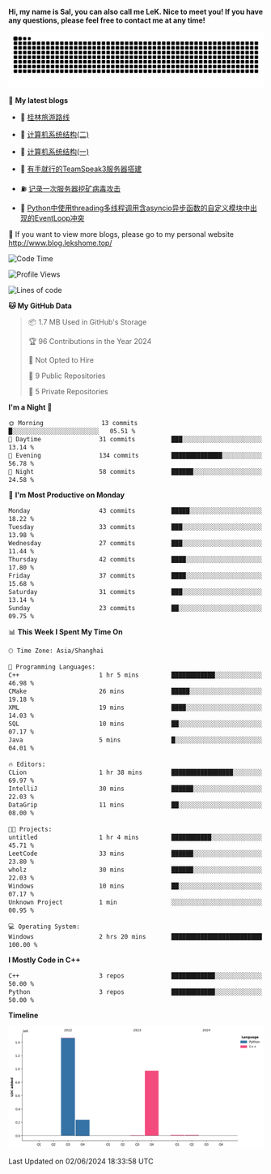 **Hi, my name is Sal, you can also call me LeK. Nice to meet you! If you have any questions, please feel free to contact me at any time!**

![snake](https://raw.githubusercontent.com/LeKZzzz/LeKZzzz/output/github-contribution-grid-snake.svg)


👀 **My latest blogs**
<!-- BLOG-POST-LIST:START -->
- 🫣 [桂林旅游路线](http://www.blog.lekshome.top/2024/04/28/gui-lin-lu-you-lu-xian/) 

- 🧐 [计算机系统结构&lpar;二&rpar;](http://www.blog.lekshome.top/2024/04/21/ji-suan-ji-xi-tong-jie-gou-er/) 

- 🤖 [计算机系统结构&lpar;一&rpar;](http://www.blog.lekshome.top/2024/04/07/ji-suan-ji-xi-tong-jie-gou-yi/) 

- 📝 [有手就行的TeamSpeak3服务器搭建](http://www.blog.lekshome.top/2024/03/08/teamspeak3-fu-wu-qi-da-jian/) 

- ⛽️ [记录一次服务器挖矿病毒攻击](http://www.blog.lekshome.top/2024/03/08/ji-lu-yi-ci-fu-wu-qi-wa-kuang-bing-du-gong-ji/) 

- 🦣 [Python中使用threading多线程调用含asyncio异步函数的自定义模块中出现的EventLoop冲突](http://www.blog.lekshome.top/2024/03/07/python-zhong-shi-yong-threading-duo-xian-cheng-diao-yong-han-asyncio-yi-bu-han-shu-de-zi-ding-yi-mo-kuai-zhong-chu-xian-de-eventloop-chong-tu/) 
<!-- BLOG-POST-LIST:END -->

🥰 If you want to view more blogs, please go to my personal website http://www.blog.lekshome.top/


<!--START_SECTION:waka-->
![Code Time](http://img.shields.io/badge/Code%20Time-245%20hrs%2041%20mins-blue)

![Profile Views](http://img.shields.io/badge/Profile%20Views-2-blue)

![Lines of code](https://img.shields.io/badge/From%20Hello%20World%20I%27ve%20Written-2.7%20million%20lines%20of%20code-blue)

**🐱 My GitHub Data** 

> 📦 1.7 MB Used in GitHub's Storage 
 > 
> 🏆 96 Contributions in the Year 2024
 > 
> 🚫 Not Opted to Hire
 > 
> 📜 9 Public Repositories 
 > 
> 🔑 5 Private Repositories 
 > 
**I'm a Night 🦉** 

```text
🌞 Morning                13 commits          █░░░░░░░░░░░░░░░░░░░░░░░░   05.51 % 
🌆 Daytime                31 commits          ███░░░░░░░░░░░░░░░░░░░░░░   13.14 % 
🌃 Evening                134 commits         ██████████████░░░░░░░░░░░   56.78 % 
🌙 Night                  58 commits          ██████░░░░░░░░░░░░░░░░░░░   24.58 % 
```
📅 **I'm Most Productive on Monday** 

```text
Monday                   43 commits          █████░░░░░░░░░░░░░░░░░░░░   18.22 % 
Tuesday                  33 commits          ███░░░░░░░░░░░░░░░░░░░░░░   13.98 % 
Wednesday                27 commits          ███░░░░░░░░░░░░░░░░░░░░░░   11.44 % 
Thursday                 42 commits          ████░░░░░░░░░░░░░░░░░░░░░   17.80 % 
Friday                   37 commits          ████░░░░░░░░░░░░░░░░░░░░░   15.68 % 
Saturday                 31 commits          ███░░░░░░░░░░░░░░░░░░░░░░   13.14 % 
Sunday                   23 commits          ██░░░░░░░░░░░░░░░░░░░░░░░   09.75 % 
```


📊 **This Week I Spent My Time On** 

```text
🕑︎ Time Zone: Asia/Shanghai

💬 Programming Languages: 
C++                      1 hr 5 mins         ████████████░░░░░░░░░░░░░   46.98 % 
CMake                    26 mins             █████░░░░░░░░░░░░░░░░░░░░   19.18 % 
XML                      19 mins             ████░░░░░░░░░░░░░░░░░░░░░   14.03 % 
SQL                      10 mins             ██░░░░░░░░░░░░░░░░░░░░░░░   07.17 % 
Java                     5 mins              █░░░░░░░░░░░░░░░░░░░░░░░░   04.01 % 

🔥 Editors: 
CLion                    1 hr 38 mins        █████████████████░░░░░░░░   69.97 % 
IntelliJ                 30 mins             ██████░░░░░░░░░░░░░░░░░░░   22.03 % 
DataGrip                 11 mins             ██░░░░░░░░░░░░░░░░░░░░░░░   08.00 % 

🐱‍💻 Projects: 
untitled                 1 hr 4 mins         ███████████░░░░░░░░░░░░░░   45.71 % 
LeetCode                 33 mins             ██████░░░░░░░░░░░░░░░░░░░   23.80 % 
wholz                    30 mins             ██████░░░░░░░░░░░░░░░░░░░   22.03 % 
Windows                  10 mins             ██░░░░░░░░░░░░░░░░░░░░░░░   07.17 % 
Unknown Project          1 min               ░░░░░░░░░░░░░░░░░░░░░░░░░   00.95 % 

💻 Operating System: 
Windows                  2 hrs 20 mins       █████████████████████████   100.00 % 
```

**I Mostly Code in C++** 

```text
C++                      3 repos             ████████████░░░░░░░░░░░░░   50.00 % 
Python                   3 repos             ████████████░░░░░░░░░░░░░   50.00 % 
```



**Timeline**

![Lines of Code chart](https://raw.githubusercontent.com/LeKZzzz/LeKZzzz/master/assets/bar_graph.png)


 Last Updated on 02/06/2024 18:33:58 UTC
<!--END_SECTION:waka-->
